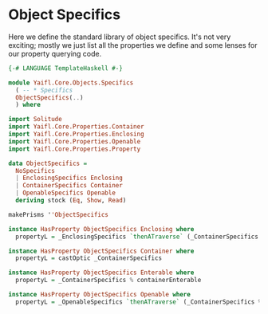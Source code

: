 # Object Specifics

Here we define the standard library of object specifics. It's not very exciting; mostly we just list all the properties we define and some lenses for our property querying code. 

```haskell file=src/Yaifl/Core/Objects/Specifics.hs
{-# LANGUAGE TemplateHaskell #-}

module Yaifl.Core.Objects.Specifics
  ( -- * Specifics
  ObjectSpecifics(..)
  ) where

import Solitude
import Yaifl.Core.Properties.Container
import Yaifl.Core.Properties.Enclosing
import Yaifl.Core.Properties.Openable
import Yaifl.Core.Properties.Property

data ObjectSpecifics =
  NoSpecifics
  | EnclosingSpecifics Enclosing
  | ContainerSpecifics Container
  | OpenableSpecifics Openable
  deriving stock (Eq, Show, Read)

makePrisms ''ObjectSpecifics

instance HasProperty ObjectSpecifics Enclosing where
  propertyL = _EnclosingSpecifics `thenATraverse` (_ContainerSpecifics % containerEnclosing)

instance HasProperty ObjectSpecifics Container where
  propertyL = castOptic _ContainerSpecifics

instance HasProperty ObjectSpecifics Enterable where
  propertyL = _ContainerSpecifics % containerEnterable

instance HasProperty ObjectSpecifics Openable where
  propertyL = _OpenableSpecifics `thenATraverse` (_ContainerSpecifics % containerOpenable)

```
